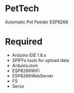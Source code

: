# PetTech
Automatic Pet Feeder ESP8266

# Required
<ul>
  <li>Arduino IDE 1.8.x</li>
  <li>SPIFFs tools for upload data</li>
  <li>ArduinoJson</li>
  <li>ESP8266WiFi</li>
  <li>ESP8266WebServer</li>
  <li>FS</li>
  <li>Servo</li>
</ul>

